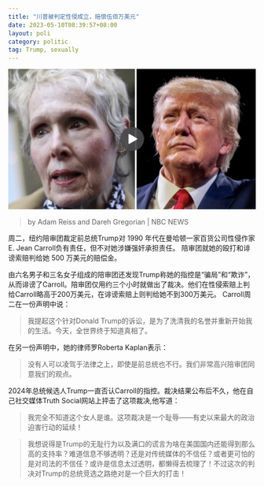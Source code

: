 ```yaml
---
title: "川普被判定性侵成立，赔偿伍佰万美元"
date: 2023-05-10T08:39:57+08:00
layout: poli
category: politic
tag: Trump, sexually
---
```

![](https://raw.githubusercontent.com/davidwww523/photo/master/202305100756640.png)
>by Adam Reiss and Dareh Gregorian | NBC NEWS

周二，纽约陪审团裁定前总统Trump对 1990 年代在曼哈顿一家百货公司性侵作家 E. Jean Carroll负有责任，但不对她涉嫌强奸承担责任。 陪审团就她的殴打和诽谤索赔判给她 500 万美元的赔偿金。

由六名男子和三名女子组成的陪审团还发现Trump称她的指控是“骗局”和“欺诈”，从而诽谤了Carroll。陪审团仅用约三个小时就做出了裁决。他们在性侵索赔上判给Carroll略高于200万美元，在诽谤索赔上则判给她不到300万美元。
Carroll周二在一份声明中说：

>我提起这个针对Donald Trump的诉讼，是为了洗清我的名誉并重新开始我的生活。今天，全世界终于知道真相了。

在另一份声明中，她的律师罗Roberta Kaplan表示：

>没有人可以凌驾于法律之上，即使是前总统也不行。我们非常高兴陪审团同意我们的观点。

2024年总统候选人Trump一直否认Carroll的指控。裁决结果公布后不久，他在自己社交媒体Truth Social网站上抨击了这项裁决,他写道：

>我完全不知道这个女人是谁。这项裁决是一个耻辱——有史以来最大的政治迫害行动的延续！


>我想说得是Trump的无耻行为以及满口的谎言为啥在美国国内还能得到那么高的支持率？难道信息不够透明？还是对传统媒体的不信任？或者更可怕的是对司法的不信任？或许是信息太过透明，都懒得去梳理了！不过这次的判决对Trump的总统竞选之路绝对是一个巨大的打击！